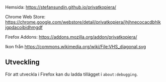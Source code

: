 Hemsida: https://stefansundin.github.io/privatkopiera/

Chrome Web Store: https://chrome.google.com/webstore/detail/privatkopiera/jhjhnecocacdbhlkjgpdacoibidhmgdf

Firefox Addons: https://addons.mozilla.org/addon/privatkopiera/

Ikon från https://commons.wikimedia.org/wiki/File:VHS_diagonal.svg

## Utveckling

För att utveckla i Firefox kan du ladda tillägget i `about:debugging`.
